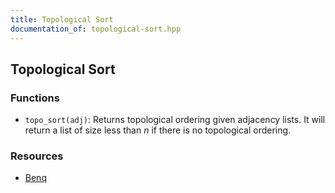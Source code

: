 ```yaml
---
title: Topological Sort
documentation_of: topological-sort.hpp
---
```


## Topological Sort

### Functions
- `topo_sort(adj)`: Returns topological ordering given adjacency lists. It will return a list of size less than $n$ if there is no topological ordering. 

### Resources
- [Benq](https://github.com/bqi343/USACO/blob/4aa96cd195a770c3a7f8977441020036d84b4f24/Implementations/content/graphs%20(12)/Basics/TopoSort%20(7.4).h)

